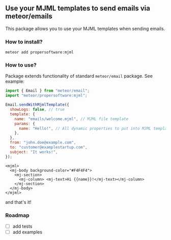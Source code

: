 ## Use your MJML templates to send emails via meteor/emails

This package allows you to use your MJML templates when sending emails.

### How to install?

```
meteor add propersoftware:mjml
```

### How to use?

Package extends functionality of standard `meteor/email` package. See example:

```javascript
import { Email } from "meteor/email";
import "meteor/propersoftware:mjml";

Email.sendWithMjmlTemplate({
  showLogs: false, // true
  template: {
    name: "emails/welcome.mjml", // MJML file template
    params: {
      name: "Hello!", // All dynamic properties to put into MJML template
    },
  },
  from: "john.doe@example.com",
  to: "customer@examplestartup.com",
  subject: "It works!",
});
```

```mjml
<mjml>
  <mj-body background-color="#F4F4F4">
    <mj-section>
      <mj-column> <mj-text>Hi {{name}}!</mj-text></mj-column>
    </mj-section>
  </mj-body>
</mjml>
```

and that's it!

### Roadmap

- [ ] add tests
- [ ] add examples

